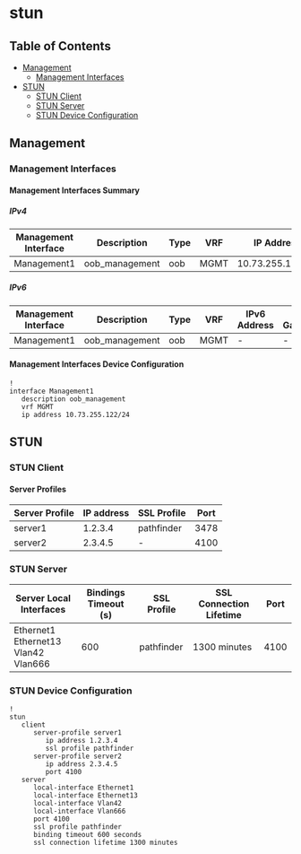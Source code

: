 # stun

## Table of Contents

- [Management](#management)
  - [Management Interfaces](#management-interfaces)
- [STUN](#stun)
  - [STUN Client](#stun-client)
  - [STUN Server](#stun-server)
  - [STUN Device Configuration](#stun-device-configuration)

## Management

### Management Interfaces

#### Management Interfaces Summary

##### IPv4

| Management Interface | Description | Type | VRF | IP Address | Gateway |
| -------------------- | ----------- | ---- | --- | ---------- | ------- |
| Management1 | oob_management | oob | MGMT | 10.73.255.122/24 | 10.73.255.2 |

##### IPv6

| Management Interface | Description | Type | VRF | IPv6 Address | IPv6 Gateway |
| -------------------- | ----------- | ---- | --- | ------------ | ------------ |
| Management1 | oob_management | oob | MGMT | - | - |

#### Management Interfaces Device Configuration

```eos
!
interface Management1
   description oob_management
   vrf MGMT
   ip address 10.73.255.122/24
```

## STUN

### STUN Client

#### Server Profiles

| Server Profile | IP address | SSL Profile | Port |
| -------------- | ---------- | ----------- | ---- |
| server1 | 1.2.3.4 | pathfinder | 3478 |
| server2 | 2.3.4.5 | - | 4100 |

### STUN Server

| Server Local Interfaces | Bindings Timeout (s) | SSL Profile | SSL Connection Lifetime | Port |
| ----------------------- | -------------------- | ----------- | ----------------------- | ---- |
| Ethernet1<br>Ethernet13<br>Vlan42<br>Vlan666 | 600 | pathfinder | 1300 minutes | 4100 |

### STUN Device Configuration

```eos
!
stun
   client
      server-profile server1
         ip address 1.2.3.4
         ssl profile pathfinder
      server-profile server2
         ip address 2.3.4.5
         port 4100
   server
      local-interface Ethernet1
      local-interface Ethernet13
      local-interface Vlan42
      local-interface Vlan666
      port 4100
      ssl profile pathfinder
      binding timeout 600 seconds
      ssl connection lifetime 1300 minutes
```
